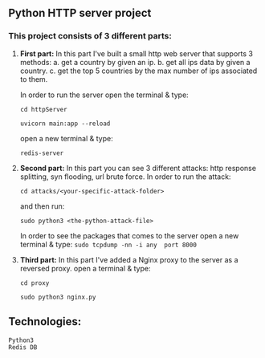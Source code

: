 ## Python HTTP server project

### This project consists of 3 different parts:

1. **First part:**
    In this part I've built a small http web server that supports 3 methods:
    a. get a country by given an ip.
    b. get all ips data by given a country.
    c. get the top 5 countries by the max number of ips associated to them.
    
    In order to run the server open the terminal & type:

    `cd httpServer`

    `uvicorn main:app --reload`

    open a new terminal & type:

    `redis-server`
2. **Second part:**
    In this part you can see 3 different attacks: http response splitting, syn flooding, url brute force.
    In order to run the attack:

    `cd attacks/<your-specific-attack-folder>`

    and then run:

    `sudo python3 <the-python-attack-file>`

    In order to see the packages that comes to the server open a new terminal & type:
    `sudo tcpdump -nn -i any  port 8000`
3. **Third part:**
    In this part I've added a Nginx proxy to the server as a reversed proxy.
    open a terminal & type:

    `cd proxy`

    `sudo python3 nginx.py`

## Technologies:
    Python3
    Redis DB